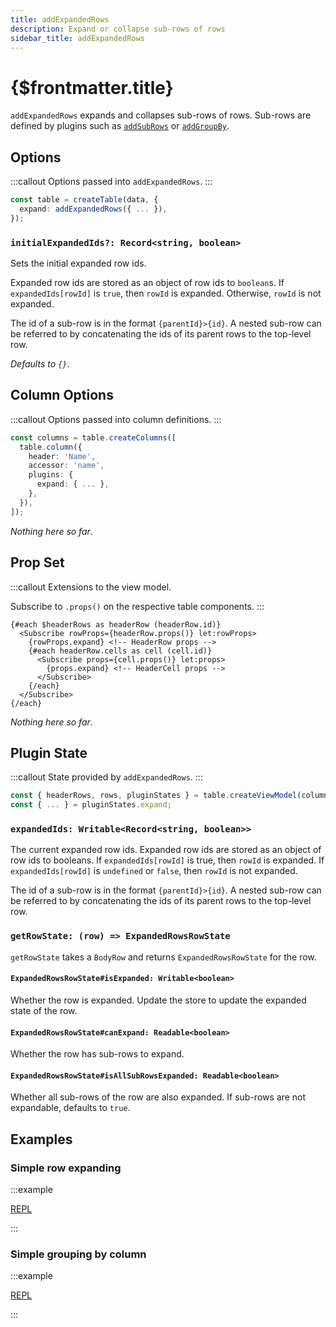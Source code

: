 ```yaml
---
title: addExpandedRows
description: Expand or collapse sub-rows of rows
sidebar_title: addExpandedRows
---
```


<script>
  import { useHljs } from '$lib/utils/useHljs';
  useHljs('ts');
</script>

# {$frontmatter.title}

`addExpandedRows` expands and collapses sub-rows of rows. Sub-rows are defined by plugins such as [`addSubRows`](add-sub-rows.md) or [`addGroupBy`](add-group-by.md).

## Options

:::callout
Options passed into `addExpandedRows`.
:::

```ts {3}
const table = createTable(data, {
  expand: addExpandedRows({ ... }),
});
```

### `initialExpandedIds?: Record<string, boolean>`

Sets the initial expanded row ids.

Expanded row ids are stored as an object of row ids to `boolean`s. If `expandedIds[rowId]` is `true`, then `rowId` is expanded. Otherwise, `rowId` is not expanded.

The id of a sub-row is in the format `{parentId}>{id}`. A nested sub-row can be referred to by concatenating the ids of its parent rows to the top-level row.

_Defaults to `{}`_.

## Column Options

:::callout
Options passed into column definitions.
:::

```ts {7}
const columns = table.createColumns([
  table.column({
    header: 'Name',
    accessor: 'name',
    plugins: {
      expand: { ... },
    },
  }),
]);
```

_Nothing here so far_.

## Prop Set

:::callout
Extensions to the view model.

Subscribe to `.props()` on the respective table components.
:::

```svelte
{#each $headerRows as headerRow (headerRow.id)}
  <Subscribe rowProps={headerRow.props()} let:rowProps>
    {rowProps.expand} <!-- HeaderRow props -->
    {#each headerRow.cells as cell (cell.id)}
      <Subscribe props={cell.props()} let:props>
        {props.expand} <!-- HeaderCell props -->
      </Subscribe>
    {/each}
  </Subscribe>
{/each}
```

_Nothing here so far_.

## Plugin State

:::callout
State provided by `addExpandedRows`.
:::

```ts {3}
const { headerRows, rows, pluginStates } = table.createViewModel(columns);
const { ... } = pluginStates.expand;
```

### `expandedIds: Writable<Record<string, boolean>>`

The current expanded row ids. Expanded row ids are stored as an object of row ids to booleans. If `expandedIds[rowId]` is true, then `rowId` is expanded. If `expandedIds[rowId]` is `undefined` or `false`, then `rowId` is not expanded.

The id of a sub-row is in the format `{parentId}>{id}`. A nested sub-row can be referred to by concatenating the ids of its parent rows to the top-level row.

### `getRowState: (row) => ExpandedRowsRowState`

`getRowState` takes a `BodyRow` and returns `ExpandedRowsRowState` for the row.

#### `ExpandedRowsRowState#isExpanded: Writable<boolean>`

Whether the row is expanded. Update the store to update the expanded state of the row.

#### `ExpandedRowsRowState#canExpand: Readable<boolean>`

Whether the row has sub-rows to expand.

#### `ExpandedRowsRowState#isAllSubRowsExpanded: Readable<boolean>`

Whether all sub-rows of the row are also expanded. If sub-rows are not expandable, defaults to `true`.

## Examples

### Simple row expanding

:::example

[REPL](https://svelte.dev/repl/19cdb4899a1b4f4483270b5a50853ad4?version=3.48.0)

<script>
  import SimpleExpandingDemo from './SimpleExpandingDemo.svelte'
</script>
<SimpleExpandingDemo />

:::

### Simple grouping by column

:::example

[REPL](https://svelte.dev/repl/2e94234dadb94884b445ff701ec888ee?version=3.48.0)

<script>
  import SimpleGroupByDemo from './SimpleGroupByDemo.svelte'
</script>
<SimpleGroupByDemo />

:::

